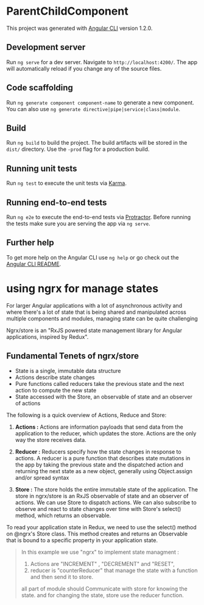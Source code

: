 # ParentChildComponent

This project was generated with [Angular CLI](https://github.com/angular/angular-cli) version 1.2.0.

## Development server

Run `ng serve` for a dev server. Navigate to `http://localhost:4200/`. The app will automatically reload if you change any of the source files.

## Code scaffolding

Run `ng generate component component-name` to generate a new component. You can also use `ng generate directive|pipe|service|class|module`.

## Build

Run `ng build` to build the project. The build artifacts will be stored in the `dist/` directory. Use the `-prod` flag for a production build.

## Running unit tests

Run `ng test` to execute the unit tests via [Karma](https://karma-runner.github.io).

## Running end-to-end tests

Run `ng e2e` to execute the end-to-end tests via [Protractor](http://www.protractortest.org/).
Before running the tests make sure you are serving the app via `ng serve`.

## Further help

To get more help on the Angular CLI use `ng help` or go check out the [Angular CLI README](https://github.com/angular/angular-cli/blob/master/README.md).


# using ngrx for manage states

For larger Angular applications with a lot of asynchronous activity and where there's a lot of state that is being shared and manipulated across multiple components and modules, managing state can be quite challenging

Ngrx/store is an "RxJS powered state management library for Angular applications, inspired by Redux".

## Fundamental Tenets of ngrx/store

- State is a single, immutable data structure
- Actions describe state changes
- Pure functions called reducers take the previous state and the next action to compute the new state
- State accessed with the Store, an observable of state and an observer of actions


The following is a quick overview of Actions, Reduce and Store:

1. **Actions :**
Actions are information payloads that send data from the application to the reducer, which updates the store. Actions are the only way the store receives data.

2. **Reducer :**
Reducers specify how the state changes in response to actions. A reducer is a pure function that describes state mutations in the app by taking the previous state and the dispatched action and returning the next state as a new object, generally using Object.assign and/or spread syntax

3. **Store :**
The store holds the entire immutable state of the application. The store in ngrx/store is an RxJS observable of state and an observer of actions.
We can use Store to dispatch actions. We can also subscribe to observe and react to state changes over time with Store's select() method, which returns an observable.

To read your application state in Redux, we need to use the select() method on @ngrx's Store class. This method creates and returns an Observable that is bound to a specific property in your application state.

>In this example we use "ngrx" to implement state managment :
>
>1. Actions are "INCREMENT" , "DECREMENT" and "RESET",
>2. reducer is "counterReducer" that manage the state with a function and then send it to store. 
>
>all part of module should Communicate with store for knowing the state. and for changing the state, store use the reducer function.
